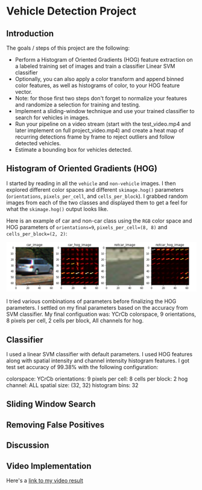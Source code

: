 # Vehicle Detection Project

Introduction
---

The goals / steps of this project are the following:

* Perform a Histogram of Oriented Gradients (HOG) feature extraction on a labeled training set of images and train a classifier Linear SVM classifier
* Optionally, you can also apply a color transform and append binned color features, as well as histograms of color, to your HOG feature vector. 
* Note: for those first two steps don't forget to normalize your features and randomize a selection for training and testing.
* Implement a sliding-window technique and use your trained classifier to search for vehicles in images.
* Run your pipeline on a video stream (start with the test_video.mp4 and later implement on full project_video.mp4) and create a heat map of recurring detections frame by frame to reject outliers and follow detected vehicles.
* Estimate a bounding box for vehicles detected.

[//]: # (Image References)

[image1]: ./output_images/car_noncar.png "car_noncar"
[image2]: ./output_images/windows.png "windows"
[image3]: ./output_images/heatmap.png "heatmap"
[image4]: ./output_images/labels.png "labels"
[image5]: ./output_images/thresholded.png "thresholded"
[image6]: ./output_images/test_images.png "test_images"
[video1]: ./project_video_output.mp4 "Video"


Histogram of Oriented Gradients (HOG)
---

I started by reading in all the `vehicle` and `non-vehicle` images. I then explored different color spaces and different `skimage.hog()` parameters (`orientations`, `pixels_per_cell`, and `cells_per_block`).  I grabbed random images from each of the two classes and displayed them to get a feel for what the `skimage.hog()` output looks like.

Here is an example of car and non-car class using the `RGB` color space and HOG parameters of `orientations=9`, `pixels_per_cell=(8, 8)` and `cells_per_block=(2, 2)`:

![alt text][image1]

I tried various combinations of parameters before finalizing the HOG parameters. I settled on my final parameters based on the accuracy from SVM classifier. My final configuation was: YCrCb colorspace, 9 orientations, 8 pixels per cell, 2 cells per block, All channels for hog.

Classifier
---

I used a linear SVM classifier with default parameters. I used HOG features along with spatial intensity and channel intensity histogram features. I got test set accuracy of 99.38% with the following configuration:  

colorspace:  YCrCb 
orientations:  9 
pixels per cell:  8 
cells per block:  2 
hog channel:  ALL 
spatial size:  (32, 32) 
histogram bins:  32

Sliding Window Search
---

Removing False Positives
---

Discussion
---

Video Implementation
---
Here's a [link to my video result](./project_video_output.mp4)


